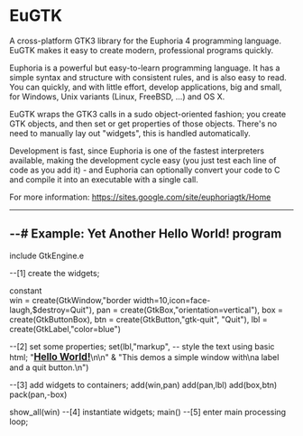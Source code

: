 # EuGTK
A cross-platform GTK3 library for the Euphoria 4 programming language. EuGTK makes it easy to create modern, professional programs quickly. 

Euphoria is a powerful but easy-to-learn programming language. It has a simple syntax and structure with consistent rules, and is also easy to read. You can quickly, and with little effort, develop applications, big and small, for Windows, Unix variants (Linux, FreeBSD, ...) and OS X. 

EuGTK wraps the GTK3 calls in a sudo object-oriented fashion; you create GTK objects, and then set or get properties of those objects. There's no need to manually lay out "widgets", this is handled automatically. 

Development is fast, since Euphoria is one of the fastest interpreters available, making the development cycle easy (you just test each line of code as you add it) - and Euphoria can optionally convert your code to C and compile it into an executable with a single call.

For more information:
https://sites.google.com/site/euphoriagtk/Home

----------------------------------------------------------------------------
--# Example: Yet Another Hello World! program
----------------------------------------------------------------------------

include GtkEngine.e

--[1] create the widgets;

constant   
    win = create(GtkWindow,"border width=10,icon=face-laugh,$destroy=Quit"),
    pan = create(GtkBox,"orientation=vertical"), 
    box = create(GtkButtonBox),
    btn = create(GtkButton,"gtk-quit", "Quit"),
    lbl = create(GtkLabel,"color=blue")

--[2] set some properties;
    set(lbl,"markup", -- style the text using basic html;
    "<b><u><span color='red'><big>Hello World!</big></span></u></b>\n\n" &
    "This demos a simple window with\na label and a quit button.\n")

--[3] add widgets to containers;
    add(win,pan)
    add(pan,lbl)
    add(box,btn)
    pack(pan,-box)
 
show_all(win) --[4] instantiate widgets;
main()        --[5] enter main processing loop;
